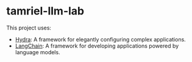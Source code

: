 # tamriel-llm-lab


This project uses:
- [Hydra](https://hydra.cc/): A framework for elegantly configuring complex applications.
- [LangChain](https://python.langchain.com/docs/get_started/introduction.html): A framework for developing applications powered by language models.
